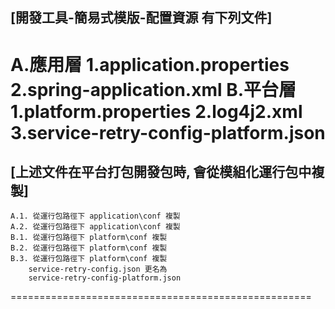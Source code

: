 ﻿[開發工具-簡易式模版-配置資源 有下列文件]
----------------------------------------------------
A.應用層
    1.application.properties
    2.spring-application.xml
B.平台層
    1.platform.properties
    2.log4j2.xml
    3.service-retry-config-platform.json
====================================================


[上述文件在平台打包開發包時, 會從模組化運行包中複製]
----------------------------------------------------
    A.1. 從運行包路徑下 application\conf 複製
    A.2. 從運行包路徑下 application\conf 複製
    B.1. 從運行包路徑下 platform\conf 複製
    B.2. 從運行包路徑下 platform\conf 複製
    B.3. 從運行包路徑下 platform\conf 複製
        service-retry-config.json 更名為
        service-retry-config-platform.json
====================================================